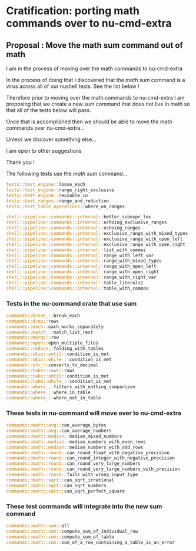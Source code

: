 
# Cratification: porting math commands over to nu-cmd-extra

## Proposal : Move the math sum command out of math

I am in the process of moving over the math commands to nu-cmd-extra

In the process of doing that I discovered that the *math sum* command
is a virus across all of our nushell tests.  See the list below !

Therefore prior to moving over the math commands to nu-cmd-extra I am
proposing that we create a new *sum* command that does not live in math
so that all of the tests below will pass.

Once that is accomplished then we should be able to move the math commands
over nu-cmd-extra...

Unless we discover something else...

I am open to other suggestions

Thank you !

The following tests use the *math sum* command...

```rust
tests::test_engine::loose_each
tests::test_engine::range_right_exclusive
tests::test_engine::reusable_in
tests::test_ranges::range_and_reduction
tests::test_table_operations::where_on_ranges

shell::pipeline::commands::internal::better_subexpr_lex
shell::pipeline::commands::internal::echoing_exclusive_ranges
shell::pipeline::commands::internal::echoing_ranges
shell::pipeline::commands::internal::exclusive_range_with_mixed_types
shell::pipeline::commands::internal::exclusive_range_with_open_left
shell::pipeline::commands::internal::exclusive_range_with_open_right
shell::pipeline::commands::internal::list_with_commas
shell::pipeline::commands::internal::range_with_left_var
shell::pipeline::commands::internal::range_with_mixed_types
shell::pipeline::commands::internal::range_with_open_left
shell::pipeline::commands::internal::range_with_open_right
shell::pipeline::commands::internal::range_with_right_var
shell::pipeline::commands::internal::table_literals2
shell::pipeline::commands::internal::table_with_commas
```

### Tests in the nu-command crate that use sum

```rust
commands::break_::break_each
commands::drop::rows
commands::each::each_works_separately
commands::match_::match_list_rest
commands::merge::row
commands::open::open_multiple_files
commands::reduce::folding_with_tables
commands::skip::until::condition_is_met
commands::skip::while_::condition_is_met
commands::str_::converts_to_decimal
commands::take::rows::rows
commands::take::until::condition_is_met
commands::take::while_::condition_is_met
commands::where_::filters_with_nothing_comparison
commands::where_::where_in_table
commands::where_::where_not_in_table
```

### These tests in nu-command will move over to nu-cmd-extra

```rust
commands::math::avg::can_average_bytes
commands::math::avg::can_average_numbers
commands::math::median::median_mixed_numbers
commands::math::median::median_numbers_with_even_rows
commands::math::median::median_numbers_with_odd_rows
commands::math::round::can_round_float_with_negative_precision
commands::math::round::can_round_integer_with_negative_precision
commands::math::round::can_round_very_large_numbers
commands::math::round::can_round_very_large_numbers_with_precision
commands::math::round::fails_with_wrong_input_type
commands::math::sqrt::can_sqrt_irrational
commands::math::sqrt::can_sqrt_numbers
commands::math::sqrt::can_sqrt_perfect_square
```

### These test commands will integrate into the new sum command

```rust
commands::math::sum::all
commands::math::sum::compute_sum_of_individual_row
commands::math::sum::compute_sum_of_table
commands::math::sum::sum_of_a_row_containing_a_table_is_an_error
```
